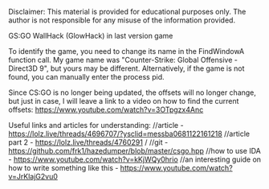 Disclaimer: This material is provided for educational purposes only. The author is not responsible for any misuse of the information provided.

GS:GO WallHack (GlowHack) in last version game

To identify the game, you need to change its name in the FindWindowA function call. My game name was "Counter-Strike: Global Offensive - Direct3D 9", but yours may be different. Alternatively, if the game is not found, you can manually enter the process pid.

Since CS:GO is no longer being updated, the offsets will no longer change, but just in case, I will leave a link to a video on how to find the current offsets: https://www.youtube.com/watch?v=3OTpgzx4Anc

Useful links and articles for understanding:
//article - https://lolz.live/threads/4696707/?ysclid=messba0681122161218
//article part 2 - https://lolz.live/threads/4760291 /
//git - https://github.com/frk1/hazedumper/blob/master/csgo.hpp
//how to use IDA - https://www.youtube.com/watch?v=kKjWQy0hrio
//an interesting guide on how to write something like this - https://www.youtube.com/watch?v=JrKlajG2vu0
